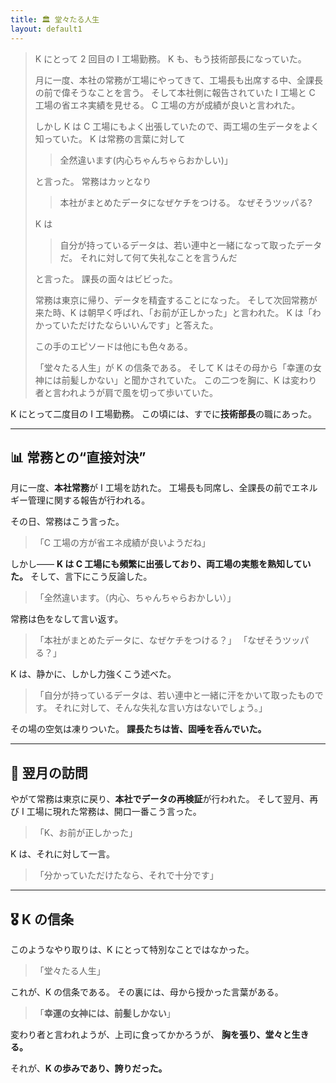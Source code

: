 ```yaml
---
title: 🏛 堂々たる人生
layout: default1
---
```

> K にとって 2 回目の I 工場勤務。
> K も、もう技術部長になっていた。
> 
> 月に一度、本社の常務が工場にやってきて、工場長も出席する中、全課長の前で偉そうなことを言う。
> そして本社側に報告されていた I 工場と C 工場の省エネ実績を見せる。
> C 工場の方が成績が良いと言われた。
> 
> しかし K は C 工場にもよく出張していたので、両工場の生データをよく知っていた。
> K は常務の言葉に対して
> 
> > 全然違います(内心ちゃんちゃらおかしい)」
> 
> と言った。
> 常務はカッとなり
> 
> > 本社がまとめたデータになぜケチをつける。
> > なぜそうツッパる?
> 
> K は
> 
> > 自分が持っているデータは、若い連中と一緒になって取ったデータだ。
> > それに対して何て失礼なことを言うんだ
> 
> と言った。
> 課長の面々はビビった。
> 
> 常務は東京に帰り、データを精査することになった。
> そして次回常務が来た時、K は朝早く呼ばれ、「お前が正しかった」と言われた。
> K は「わかっていただけたならいいんです」と答えた。
> 
> この手のエピソードは他にも色々ある。
> 
> 「堂々たる人生」が K の信条である。
> そして K はその母から「幸運の女神には前髪しかない」と聞かされていた。
> この二つを胸に、K は変わり者と言われようが肩で風を切って歩いていた。

K にとって二度目の I 工場勤務。
この頃には、すでに**技術部長**の職にあった。

---

## 📊 常務との“直接対決”

月に一度、**本社常務**が I 工場を訪れた。
工場長も同席し、全課長の前でエネルギー管理に関する報告が行われる。

その日、常務はこう言った。

> 「C 工場の方が省エネ成績が良いようだね」

しかし――
**K は C 工場にも頻繁に出張しており、両工場の実態を熟知していた。**
そして、言下にこう反論した。

> 「全然違います。（内心、ちゃんちゃらおかしい）」

常務は色をなして言い返す。

> 「本社がまとめたデータに、なぜケチをつける？」
> 「なぜそうツッパる？」

K は、静かに、しかし力強くこう述べた。

> 「自分が持っているデータは、若い連中と一緒に汗をかいて取ったものです。
> それに対して、そんな失礼な言い方はないでしょう。」

その場の空気は凍りついた。
**課長たちは皆、固唾を呑んでいた。**

---

## 🔁 翌月の訪問

やがて常務は東京に戻り、**本社でデータの再検証**が行われた。
そして翌月、再び I 工場に現れた常務は、開口一番こう言った。

> 「K、お前が正しかった」

K は、それに対して一言。

> 「分かっていただけたなら、それで十分です」

---

## 🎖 K の信条

このようなやり取りは、K にとって特別なことではなかった。

> 「堂々たる人生」

これが、K の信条である。
その裏には、母から授かった言葉がある。

> 「**幸運の女神には、前髪しかない**」

変わり者と言われようが、上司に食ってかかろうが、
**胸を張り、堂々と生きる。**

それが、**K の歩みであり、誇りだった。**
